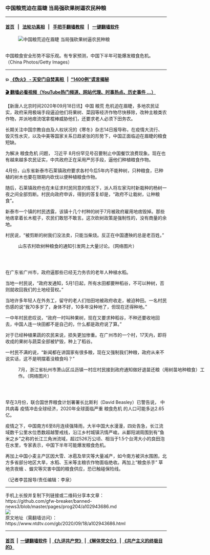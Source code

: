 ### 中国粮荒迫在眉睫 当局强砍果树逼农民种粮
------------------------

#### [首页](https://github.com/gfw-breaker/banned-news3/blob/master/README.md) &nbsp;&nbsp;|&nbsp;&nbsp; [法轮功真相](https://github.com/begood0513/basic/blob/master/README.md)  &nbsp;&nbsp;|&nbsp;&nbsp; [手把手翻墙教程](https://github.com/gfw-breaker/guides/wiki)  &nbsp;&nbsp;|&nbsp;&nbsp; [一键翻墙软件](https://github.com/gfw-breaker/nogfw/blob/master/README.md)  



<div><div class="featured_image">
 <figure>
  <img alt="中国粮荒迫在眉睫 当局强砍果树逼农民种粮" src="https://i.ntdtv.com/assets/uploads/2020/09/GettyImages-77209891-1-800x450.jpg"/>
 </figure><br/>
 <span class="caption">
  中国粮食安全形势不容乐观。有专家预测，中国下半年可能爆发粮食危机。（China Photos/Getty Images）
 </span>
</div>
</div><hr/>

#### 💥 [《伪火》 - 天安门自焚真相 ](http://158.247.195.190:10000/videos/blog/weihuo.html)&nbsp; |&nbsp; [“1400例”谎言揭秘  ](http://158.247.195.190:10000/videos/blog/jiexi1400.html)

#### [ 🎬  翻墙必看视频（YouTube热门频道、网站代理、时事热点、历史事件 ...）](https://github.com/gfw-breaker/links/blob/master/banned.md)

<div><div class="post_content" itemprop="articleBody">
 <p>
  【新唐人北京时间2020年09月18日讯】中国
  <ok href="https://www.ntdtv.com/gb/粮荒.htm">
   粮荒
  </ok>
  危机迫在眉睫，多地农民证实，政府采用极端手段逼迫他们将果树、菜园等经济作物尽快移除，改种主粮类农作物，并派地痞流氓拿棍棒威胁他们，还要求老人必须下田务农。
 </p>
 <p>
  长期关注中国宗教自由及人权状况的《寒冬》杂志14日报导称，在疫情大流行、毁灭性水灾，以及中美等国家关系日趋紧张的形势下，中国正面临迫在眉睫的粮食短缺。
 </p>
 <p>
  为解决
  <ok href="https://www.ntdtv.com/gb/粮食危机.htm">
   粮食危机
  </ok>
  问题，
  <ok href="https://www.ntdtv.com/gb/习近平.htm">
   习近平
  </ok>
  8月份罕见号召要制止中国餐饮浪费现象。现在也有越来越多农民证实，中共政府正在采用严厉手段，逼他们种植粮食作物。
 </p>
 <p>
  4月份，山东省新泰市石莱镇政府要求各村今后5年内不能种树，只种粮食，已种植的树木也要在限期内砍伐以便种植粮食作物。
 </p>
 <p>
  随后，石莱镇政府也在未征求村民同意的情况下，派人将左家沟村新栽种的杨树一夜之间全部剪断。村民向政府申诉，得到的答复却是，“政府不让栽树，让种粮食”。
 </p>
 <p>
  新泰市一个镇的村民透露，该镇十几个村种的树于7月被政府雇用地痞毁掉。那些地痞拿着长木棍子，农民们敢怒不敢言。这次砍树政策是强制性的，没有商量的余地。
 </p>
 <p>
  村民说，“被剪断的树我们没法卖，只能当柴烧。反正在中国遭殃的总是老百姓。”
 </p>
 <figure class="wp-caption alignnone" id="attachment_102943694" style="width: 600px">
  <ok href="https://i.ntdtv.com/assets/uploads/2020/09/a9e6cea369ff6a10016aec06a815a5f4.jpg">
   <img alt="" class="size-medium wp-image-102943694" src="https://i.ntdtv.com/assets/uploads/2020/09/a9e6cea369ff6a10016aec06a815a5f4-600x338.jpg"/>
  </ok>
  <br/><figcaption class="wp-caption-text">
   山东农村砍树种粮食的通知引发网上大量讨论。（网络图片）
  </figcaption><br/>
 </figure><br/>
 <p>
  在广东省广州市，政府逼那些已经无力务农的老年人种植水稻。
 </p>
 <p>
  当地一村民说，“政府发通知，5月1日起，所有水田都要种稻谷，不可以种树，否则就收回我们的土地经营权。”
 </p>
 <p>
  当地许多年轻人在外务工，留守的老人们怕田地被政府收走，被迫种田。一名村民伤感的说“我70多岁了，身体不好，10多年没种地了，但现在还得种地。”
 </p>
 <p>
  一中年村民悲叹说，“政府一时叫种果树，现在又要求种稻谷，不种还要收地回去，中国人连一块田都不是自己的，什么都是政府说了算。”
 </p>
 <p>
  对于已经种植果蔬的农民来说，损失更加惨重。在广州市的一个村，17天内，即将收成的果树与蔬菜全部被铲毁，种上了稻谷。
 </p>
 <p>
  一村民不满的说，“新闻都在讲国家有很多粮，现在又强制我们种粮，政府从来不说实话，这不是明摆着没粮食吗？”
 </p>
 <figure class="wp-caption alignnone" id="attachment_102943695" style="width: 600px">
  <ok href="https://i.ntdtv.com/assets/uploads/2020/09/9139a9568a239af0aed83313bfa073e8.jpg">
   <img alt="" class="size-medium wp-image-102943695" src="https://i.ntdtv.com/assets/uploads/2020/09/9139a9568a239af0aed83313bfa073e8-600x439.jpg"/>
  </ok>
  <br/><figcaption class="wp-caption-text">
   7月，浙江省杭州市萧山区瓜沥镇一村庄村民接到政府通知做好退苗还粮（用树苗地种粮食）工作。（网络图片）
  </figcaption><br/>
 </figure><br/>
 <p>
  早在3月份，联合国世界粮食计划署署长比斯利（David Beasley）已警告说，
  <ok href="https://www.ntdtv.com/gb/中共病毒.htm">
   中共病毒
  </ok>
  疫情冲击全球经济，2020年全球面临严重
  <ok href="https://www.ntdtv.com/gb/粮食危机.htm">
   粮食危机
  </ok>
  的人口可能多达2.65亿。
 </p>
 <p>
  疫情之下，中国南方6至8月连续强降雨，大半中国大水漫漫，四处告急，长江流域数千公里水位悉数超越警戒线，沿江乡村城镇汛情严峻。从鄱阳湖周围到有“鱼米之乡”之称的长江三角洲流域，超过526万公顷、相当于1.5个台湾大小的良田泡在水里，专家表示，中国下半年可能爆发粮食危机。
 </p>
 <p>
  再加上中国小麦主产区因大雪、冰雹及旱灾等大量减产，如今南方被洪水围困，北方多省部分地区大旱，水稻、玉米等主粮农作物面临绝收。再加上“粮食杀手”
  <ok href="https://www.ntdtv.com/gb/草地贪夜蛾.htm">
   草地贪夜蛾
  </ok>
  、蝗灾等灾害中国的粮食供应，恐已触碰保险线。
 </p>
 <p>
  （记者李芸报导/责任编辑：李泉）
 </p>
 <div class="single_ad">
 </div>
</div>
</div>
<hr/>
手机上长按并复制下列链接或二维码分享本文章：<br/>
https://github.com/gfw-breaker/banned-news3/blob/master/pages/prog204/a102943686.md <br/>
<a href='https://github.com/gfw-breaker/banned-news3/blob/master/pages/prog204/a102943686.md'><img src='https://github.com/gfw-breaker/banned-news3/blob/master/pages/prog204/a102943686.md.png'/></a> <br/>
原文地址（需翻墙访问）：https://www.ntdtv.com/gb/2020/09/18/a102943686.html


------------------------
#### [首页](https://github.com/gfw-breaker/banned-news3/blob/master/README.md) &nbsp;|&nbsp; [一键翻墙软件](https://github.com/gfw-breaker/nogfw/blob/master/README.md) &nbsp;| [《九评共产党》](https://github.com/gfw-breaker/9ping.md/blob/master/README.md#九评之一评共产党是什么) | [《解体党文化》](https://github.com/gfw-breaker/jtdwh.md/blob/master/README.md) | [《共产主义的终极目的》](https://github.com/gfw-breaker/gczydzjmd.md/blob/master/README.md)


<img src='http://gfw-breaker.win/banned-news3/pages/prog204/a102943686.md' width='0px' height='0px'/>